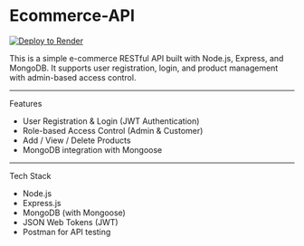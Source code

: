 # Ecommerce-API

[![Deploy to Render](https://render.com/images/deploy-to-render-button.svg)](https://render.com/deploy)

This is a simple e-commerce RESTful API built with Node.js, Express, and MongoDB. It supports user registration, login, and product management with admin-based access control.

---

 Features

- User Registration & Login (JWT Authentication)
- Role-based Access Control (Admin & Customer)
- Add / View / Delete Products
- MongoDB integration with Mongoose

---
  Tech Stack

- Node.js
- Express.js
- MongoDB (with Mongoose)
- JSON Web Tokens (JWT)
- Postman for API testing
